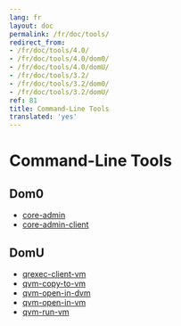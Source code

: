 ```yaml
---
lang: fr
layout: doc
permalink: /fr/doc/tools/
redirect_from:
- /fr/doc/tools/4.0/
- /fr/doc/tools/4.0/dom0/
- /fr/doc/tools/4.0/domU/
- /fr/doc/tools/3.2/
- /fr/doc/tools/3.2/dom0/
- /fr/doc/tools/3.2/domU/
ref: 81
title: Command-Line Tools
translated: 'yes'
---
```


Command-Line Tools
==================

Dom0
----

 * [core-admin](https://dev.qubes-os.org/projects/core-admin/en/latest/manpages/)
 * [core-admin-client](https://dev.qubes-os.org/projects/core-admin-client/en/latest/manpages/)

DomU
----

 * [qrexec-client-vm](https://github.com/QubesOS/qubes-core-qrexec/blob/blob/master/agent/qrexec-client-vm.rst)
 * [qvm-copy-to-vm](https://github.com/QubesOS/qubes-core-agent-linux/blob/master/doc/vm-tools/qvm-copy-to-vm.rst)
 * [qvm-open-in-dvm](https://github.com/QubesOS/qubes-core-agent-linux/blob/master/doc/vm-tools/qvm-open-in-dvm.rst)
 * [qvm-open-in-vm](https://github.com/QubesOS/qubes-core-agent-linux/blob/master/doc/vm-tools/qvm-open-in-vm.rst)
 * [qvm-run-vm](https://github.com/QubesOS/qubes-core-agent-linux/blob/master/doc/vm-tools/qvm-run-vm.rst)